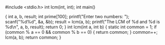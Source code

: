 #include <stdio.h>
int lcm(int, int);
int main()

{
    int a, b, result;
    int prime[100];
    printf("Enter two numbers: ");
    scanf("%d%d", &a, &b);
    result = lcm(a, b);
    printf("The LCM of %d and %d is %d\n", a, b, result);
    return 0;
}
int lcm(int a, int b)
{ 
    static int common = 1;
 if (common % a == 0 && common % b == 0)
    {
        return common;
    }
    common++;
    lcm(a, b);
    return common;
}
